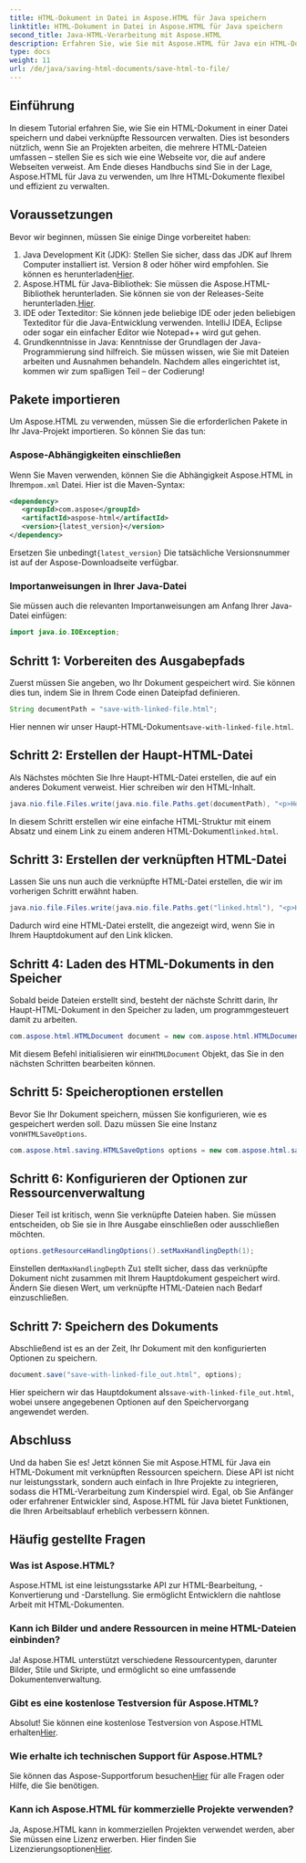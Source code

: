 ```yaml
---
title: HTML-Dokument in Datei in Aspose.HTML für Java speichern
linktitle: HTML-Dokument in Datei in Aspose.HTML für Java speichern
second_title: Java-HTML-Verarbeitung mit Aspose.HTML
description: Erfahren Sie, wie Sie mit Aspose.HTML für Java ein HTML-Dokument in einer Datei speichern – ideal für die einfache Handhabung mehrerer verknüpfter Ressourcen.
type: docs
weight: 11
url: /de/java/saving-html-documents/save-html-to-file/
---
```

## Einführung
In diesem Tutorial erfahren Sie, wie Sie ein HTML-Dokument in einer Datei speichern und dabei verknüpfte Ressourcen verwalten. Dies ist besonders nützlich, wenn Sie an Projekten arbeiten, die mehrere HTML-Dateien umfassen – stellen Sie es sich wie eine Webseite vor, die auf andere Webseiten verweist. Am Ende dieses Handbuchs sind Sie in der Lage, Aspose.HTML für Java zu verwenden, um Ihre HTML-Dokumente flexibel und effizient zu verwalten.
## Voraussetzungen
Bevor wir beginnen, müssen Sie einige Dinge vorbereitet haben:
1.  Java Development Kit (JDK): Stellen Sie sicher, dass das JDK auf Ihrem Computer installiert ist. Version 8 oder höher wird empfohlen. Sie können es herunterladen[Hier](https://www.oracle.com/java/technologies/javase-jdk11-downloads.html).
2.  Aspose.HTML für Java-Bibliothek: Sie müssen die Aspose.HTML-Bibliothek herunterladen. Sie können sie von der Releases-Seite herunterladen.[Hier](https://releases.aspose.com/html/java/).
3. IDE oder Texteditor: Sie können jede beliebige IDE oder jeden beliebigen Texteditor für die Java-Entwicklung verwenden. IntelliJ IDEA, Eclipse oder sogar ein einfacher Editor wie Notepad++ wird gut gehen.
4. Grundkenntnisse in Java: Kenntnisse der Grundlagen der Java-Programmierung sind hilfreich. Sie müssen wissen, wie Sie mit Dateien arbeiten und Ausnahmen behandeln.
Nachdem alles eingerichtet ist, kommen wir zum spaßigen Teil – der Codierung!
## Pakete importieren
Um Aspose.HTML zu verwenden, müssen Sie die erforderlichen Pakete in Ihr Java-Projekt importieren. So können Sie das tun:
### Aspose-Abhängigkeiten einschließen
 Wenn Sie Maven verwenden, können Sie die Abhängigkeit Aspose.HTML in Ihrem`pom.xml` Datei. Hier ist die Maven-Syntax:
```xml
<dependency>
   <groupId>com.aspose</groupId>
   <artifactId>aspose-html</artifactId>
   <version>{latest_version}</version>
</dependency>
```
 Ersetzen Sie unbedingt`{latest_version}` Die tatsächliche Versionsnummer ist auf der Aspose-Downloadseite verfügbar.
### Importanweisungen in Ihrer Java-Datei
Sie müssen auch die relevanten Importanweisungen am Anfang Ihrer Java-Datei einfügen:
```java
import java.io.IOException;
```

## Schritt 1: Vorbereiten des Ausgabepfads
Zuerst müssen Sie angeben, wo Ihr Dokument gespeichert wird. Sie können dies tun, indem Sie in Ihrem Code einen Dateipfad definieren.
```java
String documentPath = "save-with-linked-file.html";
```
 Hier nennen wir unser Haupt-HTML-Dokument`save-with-linked-file.html`.
## Schritt 2: Erstellen der Haupt-HTML-Datei
Als Nächstes möchten Sie Ihre Haupt-HTML-Datei erstellen, die auf ein anderes Dokument verweist. Hier schreiben wir den HTML-Inhalt.
```java
java.nio.file.Files.write(java.nio.file.Paths.get(documentPath), "<p>Hello World!</p><a href='linked.html'>linked file</a>".getBytes());
```
 In diesem Schritt erstellen wir eine einfache HTML-Struktur mit einem Absatz und einem Link zu einem anderen HTML-Dokument`linked.html`.
## Schritt 3: Erstellen der verknüpften HTML-Datei
Lassen Sie uns nun auch die verknüpfte HTML-Datei erstellen, die wir im vorherigen Schritt erwähnt haben.
```java
java.nio.file.Files.write(java.nio.file.Paths.get("linked.html"), "<p>Hello linked file!</p>".getBytes());
```
Dadurch wird eine HTML-Datei erstellt, die angezeigt wird, wenn Sie in Ihrem Hauptdokument auf den Link klicken.
## Schritt 4: Laden des HTML-Dokuments in den Speicher
Sobald beide Dateien erstellt sind, besteht der nächste Schritt darin, Ihr Haupt-HTML-Dokument in den Speicher zu laden, um programmgesteuert damit zu arbeiten.
```java
com.aspose.html.HTMLDocument document = new com.aspose.html.HTMLDocument(documentPath);
```
 Mit diesem Befehl initialisieren wir ein`HTMLDocument` Objekt, das Sie in den nächsten Schritten bearbeiten können.
## Schritt 5: Speicheroptionen erstellen
Bevor Sie Ihr Dokument speichern, müssen Sie konfigurieren, wie es gespeichert werden soll. Dazu müssen Sie eine Instanz von`HTMLSaveOptions`.
```java
com.aspose.html.saving.HTMLSaveOptions options = new com.aspose.html.saving.HTMLSaveOptions();
```
## Schritt 6: Konfigurieren der Optionen zur Ressourcenverwaltung
Dieser Teil ist kritisch, wenn Sie verknüpfte Dateien haben. Sie müssen entscheiden, ob Sie sie in Ihre Ausgabe einschließen oder ausschließen möchten. 
```java
options.getResourceHandlingOptions().setMaxHandlingDepth(1);
```
 Einstellen der`MaxHandlingDepth` Zu`1` stellt sicher, dass das verknüpfte Dokument nicht zusammen mit Ihrem Hauptdokument gespeichert wird. Ändern Sie diesen Wert, um verknüpfte HTML-Dateien nach Bedarf einzuschließen.
## Schritt 7: Speichern des Dokuments
Abschließend ist es an der Zeit, Ihr Dokument mit den konfigurierten Optionen zu speichern.
```java
document.save("save-with-linked-file_out.html", options);
```
 Hier speichern wir das Hauptdokument als`save-with-linked-file_out.html`, wobei unsere angegebenen Optionen auf den Speichervorgang angewendet werden.
## Abschluss
Und da haben Sie es! Jetzt können Sie mit Aspose.HTML für Java ein HTML-Dokument mit verknüpften Ressourcen speichern. Diese API ist nicht nur leistungsstark, sondern auch einfach in Ihre Projekte zu integrieren, sodass die HTML-Verarbeitung zum Kinderspiel wird. Egal, ob Sie Anfänger oder erfahrener Entwickler sind, Aspose.HTML für Java bietet Funktionen, die Ihren Arbeitsablauf erheblich verbessern können.
## Häufig gestellte Fragen
### Was ist Aspose.HTML?  
Aspose.HTML ist eine leistungsstarke API zur HTML-Bearbeitung, -Konvertierung und -Darstellung. Sie ermöglicht Entwicklern die nahtlose Arbeit mit HTML-Dokumenten.
### Kann ich Bilder und andere Ressourcen in meine HTML-Dateien einbinden?  
Ja! Aspose.HTML unterstützt verschiedene Ressourcentypen, darunter Bilder, Stile und Skripte, und ermöglicht so eine umfassende Dokumentenverwaltung.
### Gibt es eine kostenlose Testversion für Aspose.HTML?  
 Absolut! Sie können eine kostenlose Testversion von Aspose.HTML erhalten[Hier](https://releases.aspose.com/).
### Wie erhalte ich technischen Support für Aspose.HTML?  
 Sie können das Aspose-Supportforum besuchen[Hier](https://forum.aspose.com/c/html/29) für alle Fragen oder Hilfe, die Sie benötigen.
### Kann ich Aspose.HTML für kommerzielle Projekte verwenden?  
Ja, Aspose.HTML kann in kommerziellen Projekten verwendet werden, aber Sie müssen eine Lizenz erwerben. Hier finden Sie Lizenzierungsoptionen[Hier](https://purchase.aspose.com/buy).